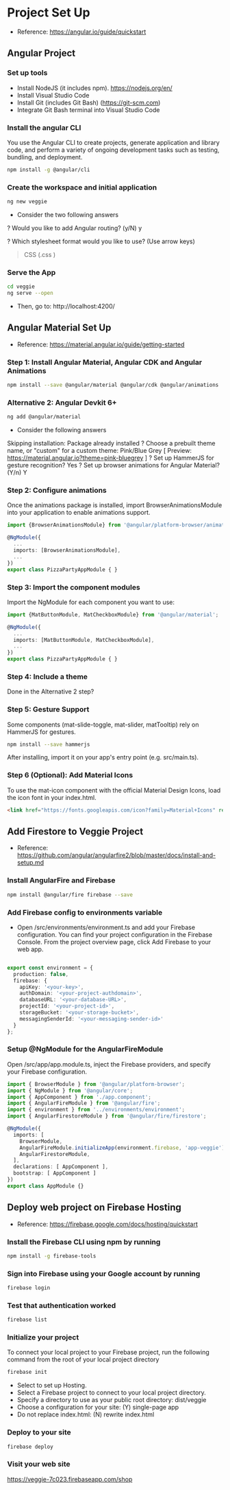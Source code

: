 # Project Set Up

* Reference: https://angular.io/guide/quickstart

## Angular Project

### Set up tools
* Install NodeJS (it includes npm). https://nodejs.org/en/
* Install Visual Studio Code
* Install Git (includes Git Bash) (https://git-scm.com)
* Integrate Git Bash terminal into Visual Studio Code


### Install the angular CLI
You use the Angular CLI to create projects, generate application and library code, and perform a variety of ongoing development tasks such as testing, bundling, and deployment.

```bash
npm install -g @angular/cli
```

### Create the workspace and initial application
```bash
ng new veggie
```
* Consider the two following answers


? Would you like to add Angular routing? (y/N) y

? Which stylesheet format would you like to use? (Use arrow keys)
> CSS    (.css )

### Serve the App
```bash
cd veggie
ng serve --open
```
* Then, go to: http://localhost:4200/


## Angular Material Set Up
* Reference: https://material.angular.io/guide/getting-started

### Step 1: Install Angular Material, Angular CDK and Angular Animations

```bash
npm install --save @angular/material @angular/cdk @angular/animations

```

### Alternative 2: Angular Devkit 6+
```bash
ng add @angular/material
```
* Consider the following answers 

Skipping installation: Package already installed
? Choose a prebuilt theme name, or "custom" for a custom theme: Pink/Blue Grey     [ Preview: https://material.angular.io?theme=pink-bluegrey ]
? Set up HammerJS for gesture recognition? Yes
? Set up browser animations for Angular Material? (Y/n) Y


### Step 2: Configure animations
Once the animations package is installed, import BrowserAnimationsModule into your application to enable animations support.

```ts
import {BrowserAnimationsModule} from '@angular/platform-browser/animations';

@NgModule({
  ...
  imports: [BrowserAnimationsModule],
  ...
})
export class PizzaPartyAppModule { }
```

### Step 3: Import the component modules
Import the NgModule for each component you want to use:

```ts
import {MatButtonModule, MatCheckboxModule} from '@angular/material';

@NgModule({
  ...
  imports: [MatButtonModule, MatCheckboxModule],
  ...
})
export class PizzaPartyAppModule { }
```

### Step 4: Include a theme

Done in the Alternative 2 step?

### Step 5: Gesture Support
Some components (mat-slide-toggle, mat-slider, matTooltip) rely on HammerJS for gestures.

```bash
npm install --save hammerjs

```

After installing, import it on your app's entry point (e.g. src/main.ts).

### Step 6 (Optional): Add Material Icons
To use the mat-icon component with the official Material Design Icons, load the icon font in your index.html.

```html
<link href="https://fonts.googleapis.com/icon?family=Material+Icons" rel="stylesheet">
```

## Add Firestore to Veggie Project
* Reference: https://github.com/angular/angularfire2/blob/master/docs/install-and-setup.md
### Install AngularFire and Firebase
```bash
npm install @angular/fire firebase --save
```

### Add Firebase config to environments variable
* Open /src/environments/environment.ts and add your Firebase configuration. You can find your project configuration in the Firebase Console. From the project overview page, click Add Firebase to your web app.
```ts

export const environment = {
  production: false,
  firebase: {
    apiKey: '<your-key>',
    authDomain: '<your-project-authdomain>',
    databaseURL: '<your-database-URL>',
    projectId: '<your-project-id>',
    storageBucket: '<your-storage-bucket>',
    messagingSenderId: '<your-messaging-sender-id>'
  }
};
```

### Setup @NgModule for the AngularFireModule
Open /src/app/app.module.ts, inject the Firebase providers, and specify your Firebase configuration.
```ts
import { BrowserModule } from '@angular/platform-browser';
import { NgModule } from '@angular/core';
import { AppComponent } from './app.component';
import { AngularFireModule } from '@angular/fire';
import { environment } from '../environments/environment';
import { AngularFirestoreModule } from '@angular/fire/firestore';

@NgModule({
  imports: [
    BrowserModule,
    AngularFireModule.initializeApp(environment.firebase, 'app-veggie'),
    AngularFirestoreModule,
  ],
  declarations: [ AppComponent ],
  bootstrap: [ AppComponent ]
})
export class AppModule {}
```

## Deploy web project on Firebase Hosting
* Reference: https://firebase.google.com/docs/hosting/quickstart

### Install the Firebase CLI using npm by running
```bash
npm install -g firebase-tools
```

### Sign into Firebase using your Google account by running
```bash
firebase login
```

### Test that authentication worked 
```bash
firebase list
```

### Initialize your project
To connect your local project to your Firebase project, run the following command from the root of your local project directory
```bash
firebase init
```
* Select to set up Hosting.
* Select a Firebase project to connect to your local project directory.
* Specify a directory to use as your public root directory: dist/veggie
* Choose a configuration for your site: (Y) single-page app
* Do not replace index.html: (N) rewrite index.html

### Deploy to your site
```bash
firebase deploy
```
### Visit your web site
https://veggie-7c023.firebaseapp.com/shop